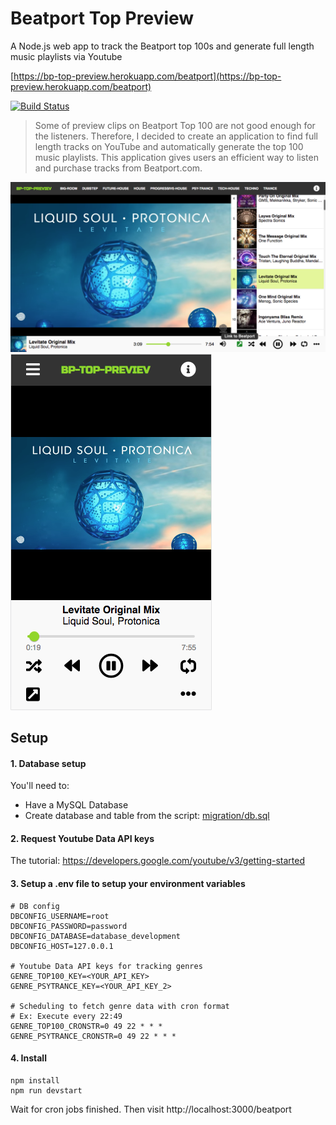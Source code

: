 # Beatport Top Preview

A Node.js web app to track the Beatport top 100s and generate full length music playlists via Youtube

[https://bp-top-preview.herokuapp.com/beatport](https://bp-top-preview.herokuapp.com/beatport)

[![Build Status](https://travis-ci.com/greent911/beatport-top-preview.svg?token=RsyxacQEXqVr2voXy1sY&branch=master)](https://travis-ci.com/greent911/beatport-top-preview)

>Some of preview clips on Beatport Top 100 are not good enough for the listeners. Therefore, I decided to create an application to find full length tracks on YouTube and automatically generate the top 100 music playlists. This application gives users an efficient way to listen and purchase tracks from Beatport.com.

![image](https://github.com/greent911/beatport-top-preview/blob/master/bp-top-preview.png)
![image](https://github.com/greent911/beatport-top-preview/blob/master/bp-top-preview-m.png)

## Setup
#### 1. Database setup
You'll need to:
- Have a MySQL Database
- Create database and table from the script: [migration/db.sql](migration/db.sql)
#### 2. Request Youtube Data API keys
The tutorial: https://developers.google.com/youtube/v3/getting-started
#### 3. Setup a .env file to setup your environment variables
```
# DB config
DBCONFIG_USERNAME=root
DBCONFIG_PASSWORD=password
DBCONFIG_DATABASE=database_development
DBCONFIG_HOST=127.0.0.1

# Youtube Data API keys for tracking genres
GENRE_TOP100_KEY=<YOUR_API_KEY>
GENRE_PSYTRANCE_KEY=<YOUR_API_KEY_2>

# Scheduling to fetch genre data with cron format
# Ex: Execute every 22:49
GENRE_TOP100_CRONSTR=0 49 22 * * *
GENRE_PSYTRANCE_CRONSTR=0 49 22 * * *
```
#### 4. Install
```
npm install
npm run devstart
```
Wait for cron jobs finished.
Then visit http://localhost:3000/beatport

